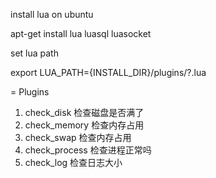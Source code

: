 install lua on ubuntu

apt-get install lua luasql luasocket

set lua path

export LUA_PATH={INSTALL_DIR}/plugins/?.lua


= Plugins

1. check_disk 检查磁盘是否满了
2. check_memory 检查内存占用
3. check_swap 检查内存占用
4. check_process 检查进程正常吗
5. check_log 检查日志大小

